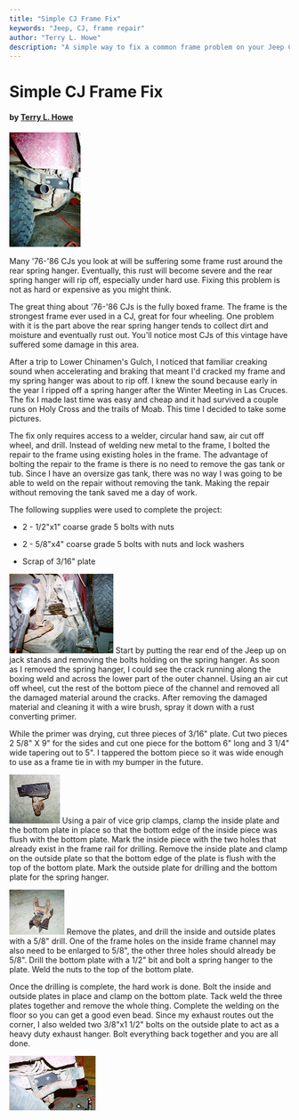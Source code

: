 ```yaml
---
title: "Simple CJ Frame Fix"
keywords: "Jeep, CJ, frame repair"
author: "Terry L. Howe"
description: "A simple way to fix a common frame problem on your Jeep CJ."
---
```


# Simple CJ Frame Fix

#### by [Terry L. Howe](mailto:txh3202@worldnet.att.net)

[![Frame fix side](frame5_.jpg)](frame5.jpg)

Many '76-'86 CJs you look at will be suffering some frame rust
around the rear spring hanger.  Eventually, this rust will become
severe and the rear spring hanger will rip off, especially under
hard use.  Fixing this problem is not as hard or expensive as you
might think.

The great thing about '76-'86 CJs is the fully boxed frame.  The
frame is the strongest frame ever used in a CJ, great for four
wheeling.  One problem with it is the part above the rear spring hanger
tends to collect dirt and moisture and eventually rust out.  You'll
notice most CJs of this vintage have suffered some damage in this
area.

After a trip to Lower Chinamen's Gulch, I noticed that familiar
creaking sound when accelerating and braking that meant I'd cracked
my frame and my spring hanger was about to rip off.  I knew the sound
because early in the year I ripped off a spring hanger after the
Winter Meeting in Las Cruces.  The fix I made last time was easy and
cheap and it had survived a couple runs on Holy Cross and the trails
of Moab.  This time I decided to take some pictures.

The fix only requires access to a welder, circular hand saw, air
cut off wheel, and drill.
Instead of welding new metal to the frame, I bolted the repair to the
frame using existing holes in the frame.  The advantage of bolting
the repair to the frame is there is no need to remove the gas tank
or tub.  Since I have an oversize gas tank, there was no way I was
going to be able to weld on the repair without removing the tank.
Making the repair without removing the tank saved me a day of work.

The following supplies were used to complete the project:

- 2 - 1/2"x1" coarse grade 5 bolts with nuts

- 2 - 5/8"x4" coarse grade 5 bolts with nuts and lock washers

- Scrap of 3/16" plate

[![Remove rusted frame material](frame1_.jpg)](frame1.jpg)
Start by putting the rear end of the Jeep up on jack stands and
removing the bolts holding on the spring hanger.  As soon as I
removed the spring hanger, I could see the crack running along
the boxing weld and across the lower part of the outer channel.
Using an air cut off wheel, cut the rest of the bottom piece of
the channel and removed all the damaged material around the cracks.
After removing the damaged material and cleaning it with a wire brush,
spray it down with a rust converting primer.

While the primer was drying, cut three pieces of 3/16" plate.  Cut
two pieces 2 5/8" X 9" for the sides and cut one piece for the bottom
6" long and 3 1/4" wide tapering out to 5".  I tappered the bottom piece
so it was wide enough to use as a frame tie in with my bumper in the
future.

[![Bolt on repair bracket](frame2_.jpg)](frame2.jpg)
Using a pair of vice grip clamps, clamp the inside plate and the
bottom plate in place so that the bottom edge of the inside piece was
flush with the bottom plate.  Mark the inside piece with the two
holes that already exist in the frame rail for drilling.  Remove
the inside plate and clamp on the outside plate so that the bottom
edge of the plate is flush with the top of the bottom plate.  Mark
the outside plate for drilling and the bottom plate for the spring
hanger.

[![Bolt on repair bracket](frame3_.jpg)](frame3.jpg)
Remove the plates, and drill the inside and outside plates with a 5/8"
drill.  One of the frame holes on the inside frame channel may also
need to be enlarged to 5/8", the other three holes should already be
5/8".  Drill the bottom plate with a 1/2" bit and bolt a spring hanger
to the plate.  Weld the nuts to the top of the bottom plate.

Once the drilling is complete, the hard work is done.  Bolt the
inside and outside plates in place and clamp on the bottom plate.
Tack weld the three plates together and remove the whole thing.
Complete the welding on the floor so you can get a good even bead.
Since my exhaust routes out the corner, I also welded two 3/8"x1 1/2"
bolts on the outside plate to act as a heavy duty exhaust hanger.
Bolt everything back together and you are all done.

[![Frame fix side](frame4_.jpg)](frame4.jpg)